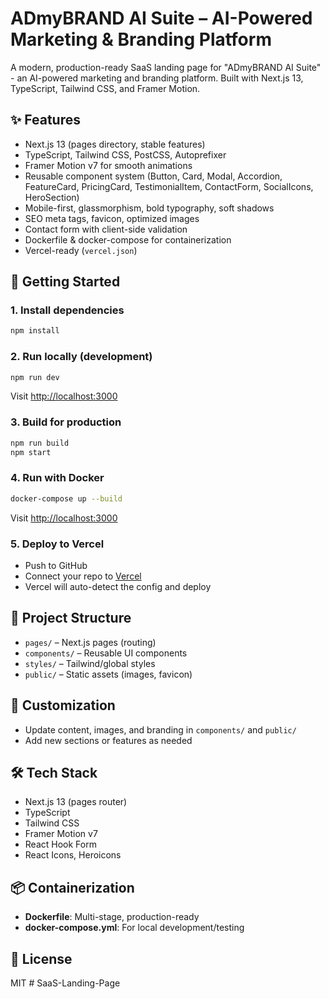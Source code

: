 # ADmyBRAND AI Suite – AI-Powered Marketing & Branding Platform

A modern, production-ready SaaS landing page for "ADmyBRAND AI Suite" - an AI-powered marketing and branding platform. Built with Next.js 13, TypeScript, Tailwind CSS, and Framer Motion.

## ✨ Features
- Next.js 13 (pages directory, stable features)
- TypeScript, Tailwind CSS, PostCSS, Autoprefixer
- Framer Motion v7 for smooth animations
- Reusable component system (Button, Card, Modal, Accordion, FeatureCard, PricingCard, TestimonialItem, ContactForm, SocialIcons, HeroSection)
- Mobile-first, glassmorphism, bold typography, soft shadows
- SEO meta tags, favicon, optimized images
- Contact form with client-side validation
- Dockerfile & docker-compose for containerization
- Vercel-ready (`vercel.json`)

## 🚀 Getting Started

### 1. Install dependencies
```sh
npm install
```

### 2. Run locally (development)
```sh
npm run dev
```
Visit [http://localhost:3000](http://localhost:3000)

### 3. Build for production
```sh
npm run build
npm start
```

### 4. Run with Docker
```sh
docker-compose up --build
```
Visit [http://localhost:3000](http://localhost:3000)

### 5. Deploy to Vercel
- Push to GitHub
- Connect your repo to [Vercel](https://vercel.com/import)
- Vercel will auto-detect the config and deploy

## 📁 Project Structure
- `pages/` – Next.js pages (routing)
- `components/` – Reusable UI components
- `styles/` – Tailwind/global styles
- `public/` – Static assets (images, favicon)

## 🧩 Customization
- Update content, images, and branding in `components/` and `public/`
- Add new sections or features as needed

## 🛠️ Tech Stack
- Next.js 13 (pages router)
- TypeScript
- Tailwind CSS
- Framer Motion v7
- React Hook Form
- React Icons, Heroicons

## 📦 Containerization
- **Dockerfile**: Multi-stage, production-ready
- **docker-compose.yml**: For local development/testing

## 📝 License
MIT # SaaS-Landing-Page
